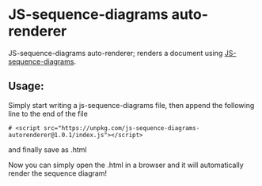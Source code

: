 # JS-sequence-diagrams auto-renderer

JS-sequence-diagrams auto-renderer; renders a document using [JS-sequence-diagrams](https://bramp.github.io/js-sequence-diagrams/).

## Usage:

Simply start writing a js-sequence-diagrams file, then append the following line to the end of the file

```
# <script src="https://unpkg.com/js-sequence-diagrams-autorenderer@1.0.1/index.js"></script>
```

and finally save as .html

Now you can simply open the .html in a browser and it will automatically render the sequence diagram!